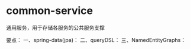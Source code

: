 # common-service
通用服务，用于存储各服务的公共服务支撑

要点：
  一、spring-data(jpa)：
  二、queryDSL：
  三、NamedEntityGraphs：
  
